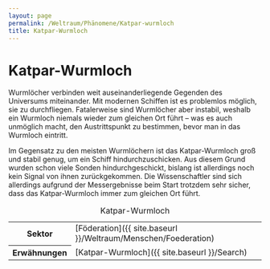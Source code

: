 ```yaml
---
layout: page
permalink: /Weltraum/Phänomene/Katpar-wurmloch
title: Katpar-Wurmloch
---
```



# Katpar-Wurmloch


Wurmlöcher verbinden weit auseinanderliegende Gegenden des Universums miteinander. Mit modernen Schiffen ist es problemlos möglich, sie zu durchfliegen. Fatalerweise sind Wurmlöcher aber instabil, weshalb ein Wurmloch niemals wieder zum gleichen Ort führt &ndash; was es auch unmöglich macht, den Austrittspunkt zu bestimmen, bevor man in das Wurmloch eintritt.

Im Gegensatz zu den meisten Wurmlöchern ist das Katpar-Wurmloch groß und stabil genug, um ein Schiff hindurchzuschicken. Aus diesem Grund wurden schon viele Sonden hindurchgeschickt, bislang ist allerdings noch kein Signal von ihnen zurückgekommen. Die Wissenschaftler sind sich allerdings aufgrund der Messergebnisse beim Start trotzdem sehr sicher, dass das Katpar-Wurmloch immer zum gleichen Ort führt.


<aside>
<table data-type="phaenomen">
<caption>Katpar-Wurmloch</caption>
<tbody>
<tr><th>Sektor</th><td>[Föderation]({{ site.baseurl }}/Weltraum/Menschen/Foederation)</td></tr>
<tr><th>Erwähnungen</th><td>[Katpar-Wurmloch]({{ site.baseurl }}/Search)</td></tr>
</tbody>
</table>
</aside>

